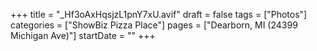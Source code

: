 +++
title = "_Hf3oAxHqsjzL1pnY7xU.avif"
draft = false
tags = ["Photos"]
categories = ["ShowBiz Pizza Place"]
pages = ["Dearborn, MI (24399 Michigan Ave)"]
startDate = ""
+++
